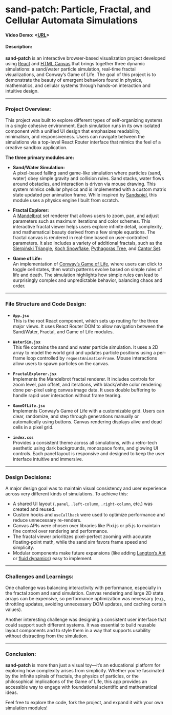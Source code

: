 # sand-patch: Particle, Fractal, and Cellular Automata Simulations  
#### Video Demo: <[URL](https://youtu.be/jVog2D_lnBA)>  
#### Description:

**sand-patch** is an interactive browser-based visualization project developed using [React](https://react.dev/) and [HTML Canvas](https://www.w3schools.com/html/html5_canvas.asp) that brings together three dynamic simulations: a sand/water particle simulation, real-time fractal visualizations, and Conway’s Game of Life. The goal of this project is to demonstrate the beauty of emergent behaviors found in physics, mathematics, and cellular systems through hands-on interaction and intuitive design.

---

### Project Overview:

This project was built to explore different types of self-organizing systems in a single cohesive environment. Each simulation runs in its own isolated component with a unified UI design that emphasizes readability, minimalism, and responsiveness. Users can navigate between the simulations via a top-level React Router interface that mimics the feel of a creative sandbox application.

**The three primary modules are:**

- **Sand/Water Simulation:**  
  A pixel-based falling sand game-like simulation where particles (sand, water) obey simple gravity and collision rules. Sand stacks, water flows around obstacles, and interaction is driven via mouse drawing. This system mimics cellular physics and is implemented with a custom matrix state updated per animation frame. While inspired by [Sandspiel](https://sandspiel.club/), this module uses a physics engine I built from scratch.

- **Fractal Explorer:**  
  A [Mandelbrot](https://en.wikipedia.org/wiki/Mandelbrot_set) set renderer that allows users to zoom, pan, and adjust parameters such as maximum iterations and color schemes. This interactive fractal viewer helps users explore infinite detail, complexity, and mathematical beauty derived from a few simple equations. The fractal canvas is rendered in real-time based on user-controlled parameters. It also includes a variety of additional fractals, such as the [Sierpiński Triangle](https://en.wikipedia.org/wiki/Sierpi%C5%84ski_triangle), [Koch Snowflake](https://en.wikipedia.org/wiki/Koch_snowflake), [Pythagoras Tree](https://en.wikipedia.org/wiki/Pythagoras_tree_(fractal)), and [Cantor Set](https://en.wikipedia.org/wiki/Cantor_set).

- **Game of Life:**  
  An implementation of [Conway’s Game of Life](https://en.wikipedia.org/wiki/Conway%27s_Game_of_Life), where users can click to toggle cell states, then watch patterns evolve based on simple rules of life and death. The simulation highlights how simple rules can lead to surprisingly complex and unpredictable behavior, balancing chaos and order.

---

### File Structure and Code Design:

- **`App.jsx`**  
  This is the root React component, which sets up routing for the three major views. It uses React Router DOM to allow navigation between the Sand/Water, Fractal, and Game of Life modules.

- **`WaterSim.jsx`**  
  This file contains the sand and water particle simulation. It uses a 2D array to model the world grid and updates particle positions using a per-frame loop controlled by `requestAnimationFrame`. Mouse interactions allow users to spawn particles on the canvas.

- **`FractalExplorer.jsx`**  
  Implements the Mandelbrot fractal renderer. It includes controls for zoom level, pan offset, and iterations, with black/white color rendering done per-pixel using canvas image data. It uses double buffering to handle rapid user interaction without frame tearing.

- **`GameOfLife.jsx`**  
  Implements Conway’s Game of Life with a customizable grid. Users can clear, randomize, and step through generations manually or automatically using buttons. Canvas rendering displays alive and dead cells in a pixel grid.

- **`index.css`**  
  Provides a consistent theme across all simulations, with a retro-tech aesthetic using dark backgrounds, monospace fonts, and glowing UI controls. Each panel layout is responsive and designed to keep the user interface intuitive and immersive.

---

### Design Decisions:

A major design goal was to maintain visual consistency and user experience across very different kinds of simulations. To achieve this:

- A shared UI layout (`.panel`, `.left-column`, `.right-column`, etc.) was created and reused.
- Custom hooks and `useCallback` were used to optimize performance and reduce unnecessary re-renders.
- Canvas APIs were chosen over libraries like Pixi.js or p5.js to maintain fine control over rendering and performance.
- The fractal viewer prioritizes pixel-perfect zooming with accurate floating-point math, while the sand sim favors frame speed and simplicity.
- Modular components make future expansions (like adding [Langton’s Ant](https://josephpetitti.com/ant) or [fluid dynamics](https://en.wikipedia.org/wiki/Fluid_dynamics)) easy to implement.

---

### Challenges and Learnings:

One challenge was balancing interactivity with performance, especially in the fractal zoom and sand simulation. Canvas rendering and large 2D state arrays can be expensive, so performance optimization was necessary (e.g., throttling updates, avoiding unnecessary DOM updates, and caching certain values).

Another interesting challenge was designing a consistent user interface that could support such different systems. It was essential to build reusable layout components and to style them in a way that supports usability without distracting from the simulation.

---

### Conclusion:

**sand-patch** is more than just a visual toy—it’s an educational platform for exploring how complexity arises from simplicity. Whether you're fascinated by the infinite spirals of fractals, the physics of particles, or the philosophical implications of the Game of Life, this app provides an accessible way to engage with foundational scientific and mathematical ideas.

Feel free to explore the code, fork the project, and expand it with your own simulation modules!
